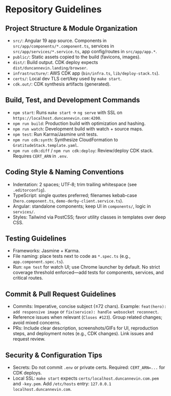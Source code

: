 # Repository Guidelines

## Project Structure & Module Organization
- `src/`: Angular 19 app source. Components in `src/app/components/*.component.ts`, services in `src/app/services/*.service.ts`, app config/routes in `src/app/app.*`.
- `public/`: Static assets copied to the build (favicons, images).
- `dist/`: Build output. CDK deploy expects `dist/duncannevin.landing/browser`.
- `infrastructure/`: AWS CDK app (`bin/infra.ts`, `lib/deploy-stack.ts`).
- `certs/`: Local dev TLS cert/key used by `make start`.
- `cdk.out/`: CDK synthesis artifacts (generated).

## Build, Test, and Development Commands
- `npm start`: Runs `make start` → `ng serve` with SSL on `https://localhost.duncannevin.com:4200`.
- `npm run build`: Production build with optimization and hashing.
- `npm run watch`: Development build with watch + source maps.
- `npm test`: Run Karma/Jasmine unit tests.
- `npm run cdk:synth`: Synthesize CloudFormation to `GratitudeStack.template.yaml`.
- `npm run cdk:diff` / `npm run cdk:deploy`: Review/deploy CDK stack. Requires `CERT_ARN` in `.env`.

## Coding Style & Naming Conventions
- Indentation: 2 spaces; UTF‑8; trim trailing whitespace (see `.editorconfig`).
- TypeScript: single quotes preferred; filenames kebab‑case (`hero.component.ts`, `demo-derby-client.service.ts`).
- Angular: standalone components; keep UI in `components/`, logic in `services/`.
- Styles: Tailwind via PostCSS; favor utility classes in templates over deep CSS.

## Testing Guidelines
- Frameworks: Jasmine + Karma.
- File naming: place tests next to code as `*.spec.ts` (e.g., `app.component.spec.ts`).
- Run: `npm test` for watch UI; use Chrome launcher by default. No strict coverage threshold enforced—add tests for components, services, and critical routes.

## Commit & Pull Request Guidelines
- Commits: Imperative, concise subject (≤72 chars). Example: `feat(hero): add responsive image` or `fix(service): handle websocket reconnect`.
- Reference issues when relevant (`Closes #123`). Group related changes; avoid mixed concerns.
- PRs: Include clear description, screenshots/GIFs for UI, reproduction steps, and deployment notes (e.g., CDK changes). Link issues and request review.

## Security & Configuration Tips
- Secrets: Do not commit `.env` or private certs. Required: `CERT_ARN=...` for CDK deploys.
- Local SSL: `make start` expects `certs/localhost.duncannevin.com.pem` and `-key.pem`. Add `/etc/hosts` entry: `127.0.0.1 localhost.duncannevin.com`.


